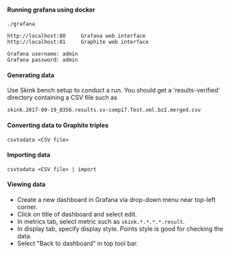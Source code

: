 #### Running grafana using docker

    ./grafana

    http://localhost:80     Grafana web interface
    http://localhost:81     Graphite web interface

    Grafana username: admin
    Grafana password: admin

#### Generating data

Use Skink bench setup to conduct a run. You should get a 'results-verified'
directory containing a CSV file such as

    skink.2017-09-19_0356.results.sv-comp17.Test.xml.bz2.merged.csv

#### Converting data to Graphite triples

    csvtodata <CSV file>

#### Importing data

    csvtodata <CSV file> | import

#### Viewing data

* Create a new dashboard in Grafana via drop-down menu near top-left corner.
* Click on title of dashboard and select edit.
* In metrics tab, select metric such as `skink.*.*.*.*.result`.
* In display tab, specify display style. Points style is good for checking the data.
* Select "Back to dashboard" in top tool bar.
